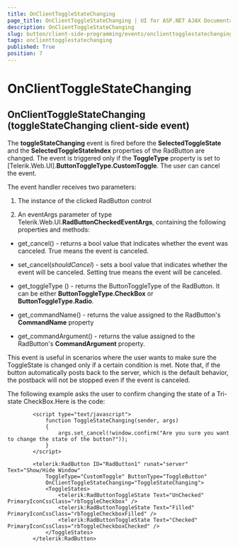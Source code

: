 ```yaml
---
title: OnClientToggleStateChanging
page_title: OnClientToggleStateChanging | UI for ASP.NET AJAX Documentation
description: OnClientToggleStateChanging
slug: button/client-side-programming/events/onclienttogglestatechanging
tags: onclienttogglestatechanging
published: True
position: 7
---
```


# OnClientToggleStateChanging



## OnClientToggleStateChanging (toggleStateChanging client-side event)

The __toggleStateChanging__ event is fired before the __SelectedToggleState__ and the __SelectedToggleStateIndex__ properties of the RadButton are changed. The event is triggered only if the __ToggleType__ property is set to [Telerik.Web.UI].__ButtonToggleType.CustomToggle__. The user can cancel the event.

The event handler receives two parameters:

1. The instance of the clicked RadButton control

1. An eventArgs parameter of type Telerik.Web.UI.__RadButtonCheckedEventArgs__, containing the following properties and methods:

* get_cancel() - returns a bool value that indicates whether the event was canceled. True means the event is canceled.

* set_cancel(*shouldCancel*) - sets a bool value that indicates whether the event will be canceled. Setting true means the event will be canceled.

* get_toggleType () - returns the ButtonToggleType of the RadButton. It can be either __ButtonToggleType.CheckBox__ or __ButtonToggleType.Radio__.

* get_commandName() - returns the value assigned to the RadButton's __CommandName__ property

* get_commandArgument() - returns the value assigned to the RadButton's __CommandArgument__ property.

This event is useful in scenarios where the user wants to make sure the ToggleState is changed only if a certain condition is met. Note that, if the button automatically posts back to the server, which is the default behavior, the postback will not be stopped even if the event is canceled.

The following example asks the user to confirm changing the state of a Tri-state CheckBox.Here is the code:

````ASPNET
	    <script type="text/javascript">
	        function ToggleStateChanging(sender, args)
	        {
	            args.set_cancel(!window.confirm("Are you sure you want to change the state of the button?"));
	        }
	    </script>
	
	    <telerik:RadButton ID="RadButton1" runat="server" Text="Show/Hide Window"
		    ToggleType="CustomToggle" ButtonType="ToggleButton"
		    OnClientToggleStateChanging="ToggleStateChanging">
		    <ToggleStates>
			    <telerik:RadButtonToggleState Text="UnChecked" PrimaryIconCssClass="rbToggleCheckbox" />
			    <telerik:RadButtonToggleState Text="Filled" PrimaryIconCssClass="rbToggleCheckboxFilled" />
			    <telerik:RadButtonToggleState Text="Checked" PrimaryIconCssClass="rbToggleCheckboxChecked" />
		    </ToggleStates>
	    </telerik:RadButton>
````


